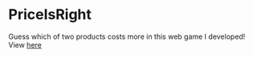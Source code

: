 # PriceIsRight

Guess which of two products costs more in this web game I developed!
View [here](https://kashishpt.github.io/PriceIsRight/)
